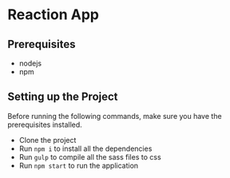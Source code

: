 # Reaction App

## Prerequisites
* nodejs
* npm

## Setting up the Project
Before running the following commands, make sure you have the prerequisites installed.
- Clone the project
- Run `npm i` to install all the dependencies
- Run `gulp` to compile all the sass files to css
- Run `npm start` to run the application 
